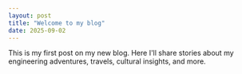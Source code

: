 ```yaml
---
layout: post
title: "Welcome to my blog"
date: 2025-09-02
---
```


This is my first post on my new blog. Here I'll share stories about my engineering adventures, travels, cultural insights, and more.
